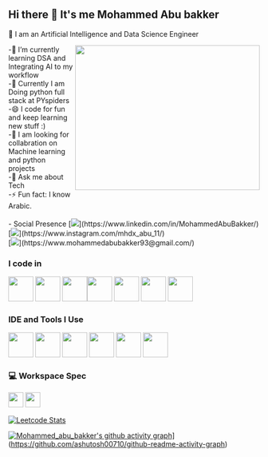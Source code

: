 
## Hi there 👋 It's me Mohammed Abu bakker
🔭 I am an Artificial Intelligence and Data Science Engineer


<img align="right" width="370" height="290" src="https://user-images.githubusercontent.com/74038190/212741999-016fddbd-617a-4448-8042-0ecf907aea25.gif">                                                
-🌱 I’m currently learning DSA and  Integrating AI to my workflow <br/>
-🌱 Currently I am Doing python full stack at PYspiders <br/>
-😄 I code for fun and keep learning new stuff :) <br/>
-👯 I am looking for collabration on Machine learning and python projects <br/>
-💬 Ask me about Tech <br/>
-⚡ Fun fact: I know Arabic. <br/>
<br/>
- Social Presence
 [<img src="https://img.shields.io/badge/LinkedIn-0077B5?style=for-the-badge&logo=linkedin&logoColor=white" />](https://www.linkedin.com/in/MohammedAbuBakker/) <br/> [<img src="https://img.shields.io/badge/instagram-d62976?style=for-the-badge&logo=instagram&logoColor=white" />](https://www.instagram.com/mhdx_abu_11/)<br/> [<img src="https://img.shields.io/badge/Gmail-D14836?style=for-the-badge&logo=gmail&logoColor=white"/>](https://www.mohammedabubakker93@gmail.com/)


### I code in
<img height="50" width="50" src="https://img.icons8.com/color/48/000000/python.png" />   <img height="50" width="50" src="https://img.icons8.com/color/48/000000/html-5.png" /> 
<img height="50" width="50" src="https://img.icons8.com/color/48/000000/javascript.png"/><img height="50" width="50" src="https://img.icons8.com/color/48/000000/tensorflow.png"/> <img height="50" width="50" src="https://img.icons8.com/color/48/000000/google-firebase-console.png"/> <img height="50" width="50" src="https://img.icons8.com/color/48/000000/mysql-logo.png"/>   <img height="50" width="50" src="https://img.icons8.com/color/48/null/graphql.png"/> 

### IDE and Tools I Use
<img height="50" width="50" src="https://img.icons8.com/color/48/000000/visual-studio-code-2019.png"/> <img height="50" width="50" src="https://img.icons8.com/color/48/000000/pycharm.png"/> <img height="50" width="50" src="https://img.icons8.com/color/50/000000/git.png"/> <img height="50" width="50" src="https://img.icons8.com/dusk/64/000000/anaconda.png"/> <img height="50" src="https://img.icons8.com/officel/480/null/java-eclipse.png"/>  <img height="50" width="50" src="https://img.icons8.com/doodle/48/000000/adobe-photoshop.png"/>


### 💻 Workspace Spec
<img height="30" src="https://img.shields.io/badge/NVIDIA-GTX1650-76B900?style=for-the-badge&logo=nvidia&logoColor=white"/>  <img height="30" src="https://img.shields.io/badge/AMD-Ryzen_5_4600H-ED1C24?style=for-the-badge&logo=amd&logoColor=white"/> 


[![Leetcode Stats](https://leetcard.jacoblin.cool/KFO9U0Nx5B?theme=dark&font=Magra)](https://leetcode.com/Mohammed_abu_bakker)

[![Mohammed_abu_bakker's github activity graph](https://github-readme-activity-graph.vercel.app/graph?username=MohammedAbubakker&bg_color=191414&color=d6c7c7&line=9be9a8&point=11bb3e&area=true&hide_border=true)](https://github.com/ashutosh00710/github-readme-activity-graph)](https://github.com/ashutosh00710/github-readme-activity-graph)


<!--
**MohammedAbubakker/MohammedAbubakker** is a ✨ _special_ ✨ repository because its `README.md` (this file) appears on your GitHub profile.

Here are some ideas to get you started:

- 🔭 I’m currently working on ...
- 🌱 I’m currently learning ...
- 👯 I’m looking to collaborate on ...
- 🤔 I’m looking for help with ...
- 💬 Ask me about ...
- 📫 How to reach me: ...
- 😄 Pronouns: ...
- ⚡ Fun fact: ...
-->
